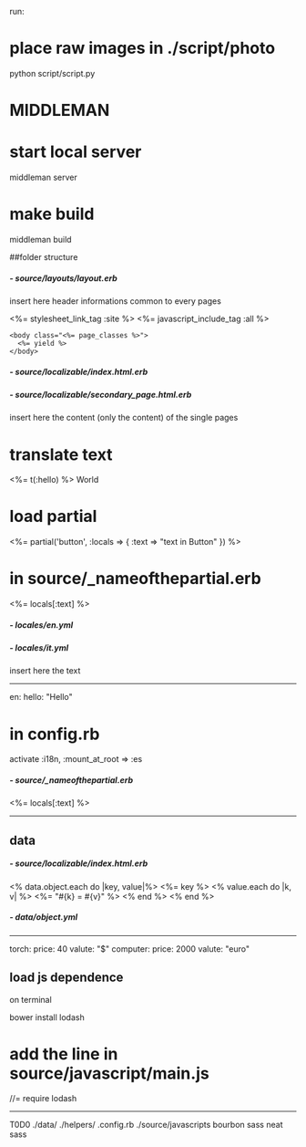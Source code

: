 run:

  # place raw images in ./script/photo
  python script/script.py

# MIDDLEMAN 

  # start local server
  middleman server

  # make build
  middleman build



##folder structure

##### - source/layouts/layout.erb
insert here header informations common to every pages

  <title><%= current_page.data.title %></title>

  <%= stylesheet_link_tag :site %>
    <%= javascript_include_tag :all %>

    <body class="<%= page_classes %>">
      <%= yield %>
    </body>

##### - source/localizable/index.html.erb
##### - source/localizable/secondary_page.html.erb
insert here the content (only the content) of the single pages

  # translate text
  <%= t(:hello) %> World

  # load partial
  <%= partial('button', :locals => { :text => "text in Button" }) %>

  # in source/_nameofthepartial.erb
  <%= locals[:text] %>

##### - locales/en.yml
##### - locales/it.yml
insert here the text

  ---
  en:
    hello: "Hello"

  # in config.rb
  activate :i18n, :mount_at_root => :es

##### - source/_nameofthepartial.erb

  <%= locals[:text] %>

---
## data

##### - source/localizable/index.html.erb

  <% data.object.each do |key, value|%>
    <%= key %>
    <% value.each do |k, v| %>
      <%= "#{k} = #{v}" %>
    <% end %>
  <% end %>

##### - data/object.yml
  ---
  torch:
    price: 40
    valute: "$"
  computer:
    price: 2000
    valute: "euro"

## load js dependence
on terminal

  bower install lodash

  # add the line in source/javascript/main.js
  //= require lodash


---
T0D0
./data/
./helpers/
.config.rb
./source/javascripts
bourbon sass
neat sass
